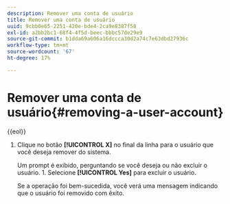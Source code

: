 ```yaml
---
description: Remover uma conta de usuário
title: Remover uma conta de usuário
uuid: 9cbb0e65-2251-420e-bde4-2ca9e8387f58
exl-id: a2bb2bc1-68f4-4f5d-beec-bbbc57de29e9
source-git-commit: b1dda69a606a16dccca30d2a74c7e63dbd27936c
workflow-type: tm+mt
source-wordcount: '67'
ht-degree: 17%

---
```


# Remover uma conta de usuário{#removing-a-user-account}

{{eol}}

1. Clique no botão **[!UICONTROL X]** no final da linha para o usuário que você deseja remover do sistema.

   Um prompt é exibido, perguntando se você deseja ou não excluir o usuário. 1. Selecione **[!UICONTROL Yes]** para excluir o usuário.

   Se a operação foi bem-sucedida, você verá uma mensagem indicando que o usuário foi removido com êxito.
